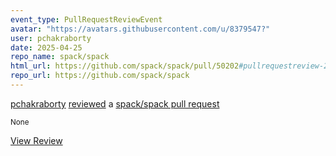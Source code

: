 ```yaml
---
event_type: PullRequestReviewEvent
avatar: "https://avatars.githubusercontent.com/u/8379547?"
user: pchakraborty
date: 2025-04-25
repo_name: spack/spack
html_url: https://github.com/spack/spack/pull/50202#pullrequestreview-2792801166
repo_url: https://github.com/spack/spack
---
```


<a href='https://github.com/pchakraborty' target='_blank'>pchakraborty</a> <a href='https://github.com/spack/spack/pull/50202#pullrequestreview-2792801166' target='_blank'>reviewed</a> a <a href='https://github.com/spack/spack/pull/50202' target='_blank'>spack/spack pull request</a>

<small>None</small>

<a href='https://github.com/spack/spack/pull/50202#pullrequestreview-2792801166' target='_blank'>View Review</a>